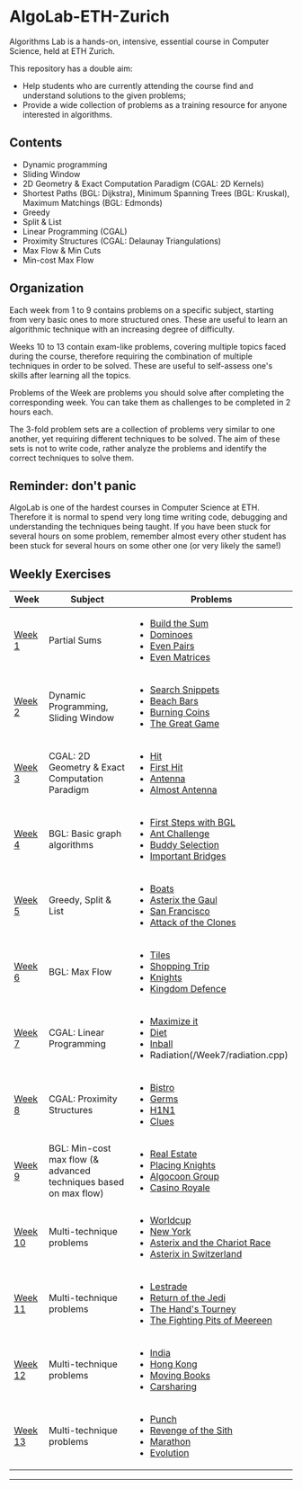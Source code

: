 # AlgoLab-ETH-Zurich
Algorithms Lab is a hands-on, intensive, essential course in Computer Science, held at ETH Zurich.

This repository has a double aim:
* Help students who are currently attending the course find and understand solutions to the given problems;
* Provide a wide collection of problems as a training resource for anyone interested in algorithms.

## Contents
* Dynamic programming
* Sliding Window
* 2D Geometry & Exact Computation Paradigm (CGAL: 2D Kernels)
* Shortest Paths (BGL: Dijkstra), Minimum Spanning Trees (BGL: Kruskal), Maximum Matchings (BGL: Edmonds)
* Greedy
* Split & List
* Linear Programming (CGAL)
* Proximity Structures (CGAL: Delaunay Triangulations)
* Max Flow & Min Cuts
* Min-cost Max Flow

## Organization 
Each week from 1 to 9 contains problems on a specific subject, starting from very basic ones to more structured ones. These are useful to learn an algorithmic technique with an increasing degree of difficulty.

Weeks 10 to 13 contain exam-like problems, covering multiple topics faced during the course, therefore requiring the combination of multiple techniques in order to be solved. These are useful to self-assess one's skills after learning all the topics.

Problems of the Week are problems you should solve after completing the corresponding week. You can take them as challenges to be completed in 2 hours each.

The 3-fold problem sets are a collection of problems very similar to one another, yet requiring different techniques to be solved. The aim of these sets is not to write code, rather analyze the problems and identify the correct techniques to solve them.

## Reminder: don't panic
AlgoLab is one of the hardest courses in Computer Science at ETH. Therefore it is normal to spend very long time writing code, debugging and understanding the techniques being taught. If you have been stuck for several hours on some problem, remember almost every other student has been stuck for several hours on some other one (or very likely the same!)

## Weekly Exercises
| Week | Subject | Problems |
| --- | --- | --- |
| [Week 1](/Week1)  | Partial Sums | <ul><li>[Build the Sum](/Week1/build_the_sum.cpp)</li><li>[Dominoes](/Week1/dominoes.cpp)</li><li>[Even Pairs](/Week1/even_pairs.cpp)</li><li>[Even Matrices](/Week1/even_matrices.cpp)</li></ul>|
| [Week 2](/Week2)  | Dynamic Programming, Sliding Window | <ul><li>[Search Snippets](/Week2/search_snippets.cpp)</li><li>[Beach Bars](/Week2/beach_bars.cpp)</li><li>[Burning Coins](/Week2/burning_coins.cpp)</li><li>[The Great Game](/Week2/the_great_game.cpp)</li></ul> |
| [Week 3](/Week3)  | CGAL: 2D Geometry & Exact Computation Paradigm | <ul><li>[Hit](/Week3/hit.cpp)</li><li>[First Hit](/Week3/firsthit.cpp)</li><li>[Antenna](/Week3/antenna.cpp)</li><li>[Almost Antenna](/Week3/almost-antenna.cpp)</li></ul> |
| [Week 4](/Week4)  | BGL: Basic graph algorithms | <ul><li>[First Steps with BGL](/Week4/first_steps.cpp)</li><li>[Ant Challenge](/Week4/ant_challenge.cpp)</li><li>[Buddy Selection](/Week4/buddy_selection.cpp)</li><li>[Important Bridges](/Week4/important_bridges.cpp)</li></ul> |
| [Week 5](/Week5)  | Greedy, Split & List | <ul><li>[Boats](/Week5/boats.cpp)</li><li>[Asterix the Gaul](/Week5/asterix_the_gaul.cpp)</li><li>[San Francisco](/Week5/san_francisco.cpp)</li><li>[Attack of the Clones](/Week5/attack_of_the_clones.cpp)</li></ul> |
| [Week 6](/Week6)  | BGL: Max Flow | <ul><li>[Tiles](/Week6/cointossing/tiles.cpp)</li><li>[Shopping Trip](/Week6/shopping/shopping_trip.cpp)</li><li>[Knights](/Week6/knights.cpp)</li><li>[Kingdom Defence](/Week6/kingdom_defence.cpp)</li></ul> |
| [Week 7](/Week7)  | CGAL: Linear Programming | <ul><li>[Maximize it](/Week7/maximize_it.cpp)</li><li>[Diet](/Week7/diet.cpp)</li><li>[Inball](/Week7/inball.cpp)</li><li>Radiation(/Week7/radiation.cpp)</li></ul> |
| [Week 8](/Week8)  | CGAL: Proximity Structures | <ul><li>[Bistro](/Week8/bistro/bistro.cpp)</li><li>[Germs](/Week8/germs/germs.cpp)</li><li>[H1N1](/Week8/h1n1/h1n1.cpp)</li><li>[Clues](/Week8/clues.cpp)</li></ul> |
| [Week 9](/Week9)  | BGL: Min-cost max flow (& advanced techniques based on max flow) | <ul><li>[Real Estate](/Week9/real_estate.cpp)</li><li>[Placing Knights](/Week9/placing_knights.cpp)</li><li>[Algocoon Group](/Week9/algocoon.cpp)</li><li>[Casino Royale](/Week9/casino_royale.cpp)</li></ul> |
| [Week 10](/Week10)  | Multi-technique problems | <ul><li>[Worldcup](/Week10/worldcup.cpp)</li><li>[New York](/Week10/new_york.cpp)</li><li>[Asterix and the Chariot Race](/Week10/asterix_and_the_chariot_race.cpp)</li><li>[Asterix in Switzerland](/Week10/asterix_in_switzerland.cpp)</li></ul> |
| [Week 11](/Week11)  | Multi-technique problems | <ul><li>[Lestrade](/Week11/lestrade.cpp)</li><li>[Return of the Jedi](/Week11/return_of_the_jedi.cpp)</li><li>[The Hand's Tourney](/Week11/hand.cpp)</li><li>[The Fighting Pits of Meereen](/Week11/fighting_pits_of_meereen.cpp)</li></ul> |
| [Week 12](/Week12)  | Multi-technique problems | <ul><li>[India](/Week12/india.cpp)</li><li>[Hong Kong](/Week12/hong_kong.cpp)</li><li>[Moving Books](/Week12/moving_books.cpp)</li><li>[Carsharing](/Week12/carsharing.cpp)</li></ul> |
| [Week 13](/Week13)  | Multi-technique problems | <ul><li>[Punch](/Week13/punch.cpp)</li><li>[Revenge of the Sith](/Week13/sith.cpp)</li><li>[Marathon](/Week13/marathon.cpp)</li><li>[Evolution](/Week13/evolution.cpp)</li></ul> |
---



